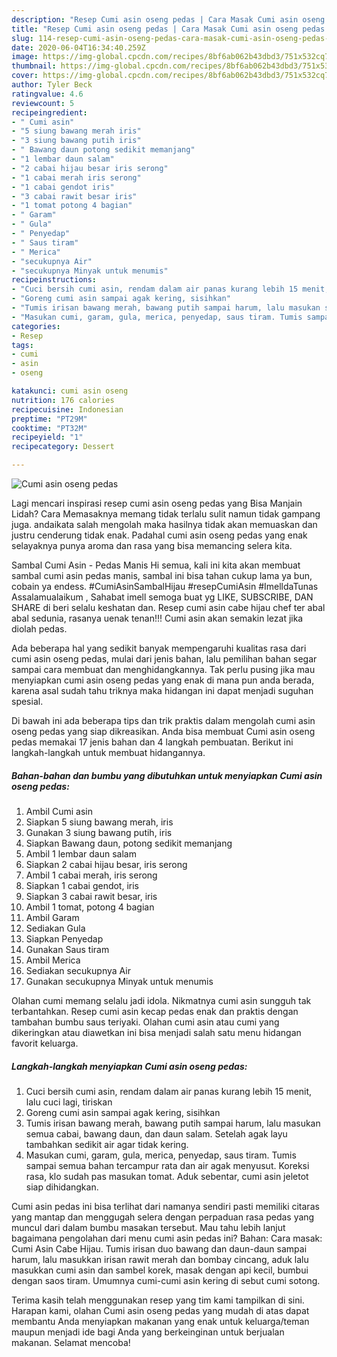 ```yaml
---
description: "Resep Cumi asin oseng pedas | Cara Masak Cumi asin oseng pedas Yang Paling Enak"
title: "Resep Cumi asin oseng pedas | Cara Masak Cumi asin oseng pedas Yang Paling Enak"
slug: 114-resep-cumi-asin-oseng-pedas-cara-masak-cumi-asin-oseng-pedas-yang-paling-enak
date: 2020-06-04T16:34:40.259Z
image: https://img-global.cpcdn.com/recipes/8bf6ab062b43dbd3/751x532cq70/cumi-asin-oseng-pedas-foto-resep-utama.jpg
thumbnail: https://img-global.cpcdn.com/recipes/8bf6ab062b43dbd3/751x532cq70/cumi-asin-oseng-pedas-foto-resep-utama.jpg
cover: https://img-global.cpcdn.com/recipes/8bf6ab062b43dbd3/751x532cq70/cumi-asin-oseng-pedas-foto-resep-utama.jpg
author: Tyler Beck
ratingvalue: 4.6
reviewcount: 5
recipeingredient:
- " Cumi asin"
- "5 siung bawang merah iris"
- "3 siung bawang putih iris"
- " Bawang daun potong sedikit memanjang"
- "1 lembar daun salam"
- "2 cabai hijau besar iris serong"
- "1 cabai merah iris serong"
- "1 cabai gendot iris"
- "3 cabai rawit besar iris"
- "1 tomat potong 4 bagian"
- " Garam"
- " Gula"
- " Penyedap"
- " Saus tiram"
- " Merica"
- "secukupnya Air"
- "secukupnya Minyak untuk menumis"
recipeinstructions:
- "Cuci bersih cumi asin, rendam dalam air panas kurang lebih 15 menit, lalu cuci lagi, tiriskan"
- "Goreng cumi asin sampai agak kering, sisihkan"
- "Tumis irisan bawang merah, bawang putih sampai harum, lalu masukan semua cabai, bawang daun, dan daun salam. Setelah agak layu tambahkan sedikit air agar tidak kering."
- "Masukan cumi, garam, gula, merica, penyedap, saus tiram. Tumis sampai semua bahan tercampur rata dan air agak menyusut. Koreksi rasa, klo sudah pas masukan tomat. Aduk sebentar, cumi asin jeletot siap dihidangkan."
categories:
- Resep
tags:
- cumi
- asin
- oseng

katakunci: cumi asin oseng 
nutrition: 176 calories
recipecuisine: Indonesian
preptime: "PT29M"
cooktime: "PT32M"
recipeyield: "1"
recipecategory: Dessert

---
```



![Cumi asin oseng pedas](https://img-global.cpcdn.com/recipes/8bf6ab062b43dbd3/751x532cq70/cumi-asin-oseng-pedas-foto-resep-utama.jpg)

Lagi mencari inspirasi resep cumi asin oseng pedas yang Bisa Manjain Lidah? Cara Memasaknya memang tidak terlalu sulit namun tidak gampang juga. andaikata salah mengolah maka hasilnya tidak akan memuaskan dan justru cenderung tidak enak. Padahal cumi asin oseng pedas yang enak selayaknya punya aroma dan rasa yang bisa memancing selera kita.

Sambal Cumi Asin - Pedas Manis Hi semua, kali ini kita akan membuat sambal cumi asin pedas manis, sambal ini bisa tahan cukup lama ya bun, cobain ya endess. #CumiAsinSambalHijau #resepCumiAsin #ImelldaTunas Assalamualaikum , Sahabat imell semoga buat yg LIKE, SUBSCRIBE, DAN SHARE di beri selalu keshatan dan. Resep cumi asin cabe hijau chef ter abal abal sedunia, rasanya uenak tenan!!! Cumi asin akan semakin lezat jika diolah pedas.

Ada beberapa hal yang sedikit banyak mempengaruhi kualitas rasa dari cumi asin oseng pedas, mulai dari jenis bahan, lalu pemilihan bahan segar sampai cara membuat dan menghidangkannya. Tak perlu pusing jika mau menyiapkan cumi asin oseng pedas yang enak di mana pun anda berada, karena asal sudah tahu triknya maka hidangan ini dapat menjadi suguhan spesial.


Di bawah ini ada beberapa tips dan trik praktis dalam mengolah cumi asin oseng pedas yang siap dikreasikan. Anda bisa membuat Cumi asin oseng pedas memakai 17 jenis bahan dan 4 langkah pembuatan. Berikut ini langkah-langkah untuk membuat hidangannya.

<!--inarticleads1-->

##### Bahan-bahan dan bumbu yang dibutuhkan untuk menyiapkan Cumi asin oseng pedas:

1. Ambil  Cumi asin
1. Siapkan 5 siung bawang merah, iris
1. Gunakan 3 siung bawang putih, iris
1. Siapkan  Bawang daun, potong sedikit memanjang
1. Ambil 1 lembar daun salam
1. Siapkan 2 cabai hijau besar, iris serong
1. Ambil 1 cabai merah, iris serong
1. Siapkan 1 cabai gendot, iris
1. Siapkan 3 cabai rawit besar, iris
1. Ambil 1 tomat, potong 4 bagian
1. Ambil  Garam
1. Sediakan  Gula
1. Siapkan  Penyedap
1. Gunakan  Saus tiram
1. Ambil  Merica
1. Sediakan secukupnya Air
1. Gunakan secukupnya Minyak untuk menumis


Olahan cumi memang selalu jadi idola. Nikmatnya cumi asin sungguh tak terbantahkan. Resep cumi asin kecap pedas enak dan praktis dengan tambahan bumbu saus teriyaki. Olahan cumi asin atau cumi yang dikeringkan atau diawetkan ini bisa menjadi salah satu menu hidangan favorit keluarga. 

<!--inarticleads2-->

##### Langkah-langkah menyiapkan Cumi asin oseng pedas:

1. Cuci bersih cumi asin, rendam dalam air panas kurang lebih 15 menit, lalu cuci lagi, tiriskan
1. Goreng cumi asin sampai agak kering, sisihkan
1. Tumis irisan bawang merah, bawang putih sampai harum, lalu masukan semua cabai, bawang daun, dan daun salam. Setelah agak layu tambahkan sedikit air agar tidak kering.
1. Masukan cumi, garam, gula, merica, penyedap, saus tiram. Tumis sampai semua bahan tercampur rata dan air agak menyusut. Koreksi rasa, klo sudah pas masukan tomat. Aduk sebentar, cumi asin jeletot siap dihidangkan.


Cumi asin pedas ini bisa terlihat dari namanya sendiri pasti memiliki citaras yang mantap dan menggugah selera dengan perpaduan rasa pedas yang muncul dari dalam bumbu masakan tersebut. Mau tahu lebih lanjut bagaimana pengolahan dari menu cumi asin pedas ini? Bahan: Cara masak: Cumi Asin Cabe Hijau. Tumis irisan duo bawang dan daun-daun sampai harum, lalu masukkan irisan rawit merah dan bombay cincang, aduk lalu masukkan cumi asin dan sambel korek, masak dengan api kecil, bumbui dengan saos tiram. Umumnya cumi-cumi asin kering di sebut cumi sotong. 

Terima kasih telah menggunakan resep yang tim kami tampilkan di sini. Harapan kami, olahan Cumi asin oseng pedas yang mudah di atas dapat membantu Anda menyiapkan makanan yang enak untuk keluarga/teman maupun menjadi ide bagi Anda yang berkeinginan untuk berjualan makanan. Selamat mencoba!
